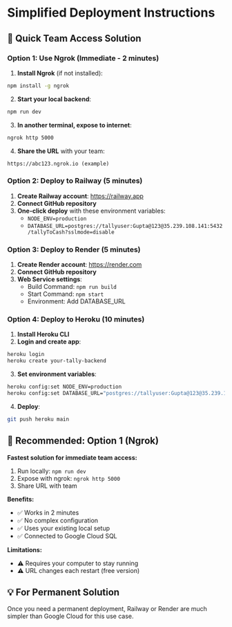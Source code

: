 # Simplified Deployment Instructions

## 🚀 Quick Team Access Solution

### Option 1: Use Ngrok (Immediate - 2 minutes)

1. **Install Ngrok** (if not installed):
```bash
npm install -g ngrok
```

2. **Start your local backend**:
```bash
npm run dev
```

3. **In another terminal, expose to internet**:
```bash
ngrok http 5000
```

4. **Share the URL** with your team:
```
https://abc123.ngrok.io (example)
```

### Option 2: Deploy to Railway (5 minutes)

1. **Create Railway account**: https://railway.app
2. **Connect GitHub repository**
3. **One-click deploy** with these environment variables:
   - `NODE_ENV=production`
   - `DATABASE_URL=postgres://tallyuser:Gupta@123@35.239.108.141:5432/tallyToCash?sslmode=disable`

### Option 3: Deploy to Render (5 minutes)

1. **Create Render account**: https://render.com
2. **Connect GitHub repository**
3. **Web Service settings**:
   - Build Command: `npm run build`
   - Start Command: `npm start`
   - Environment: Add DATABASE_URL

### Option 4: Deploy to Heroku (10 minutes)

1. **Install Heroku CLI**
2. **Login and create app**:
```bash
heroku login
heroku create your-tally-backend
```

3. **Set environment variables**:
```bash
heroku config:set NODE_ENV=production
heroku config:set DATABASE_URL="postgres://tallyuser:Gupta@123@35.239.108.141:5432/tallyToCash?sslmode=disable"
```

4. **Deploy**:
```bash
git push heroku main
```

## 🎯 Recommended: Option 1 (Ngrok)

**Fastest solution for immediate team access:**

1. Run locally: `npm run dev`
2. Expose with ngrok: `ngrok http 5000`
3. Share URL with team

**Benefits:**
- ✅ Works in 2 minutes
- ✅ No complex configuration
- ✅ Uses your existing local setup
- ✅ Connected to Google Cloud SQL

**Limitations:**
- ⚠️ Requires your computer to stay running
- ⚠️ URL changes each restart (free version)

## 💡 For Permanent Solution

Once you need a permanent deployment, Railway or Render are much simpler than Google Cloud for this use case.
